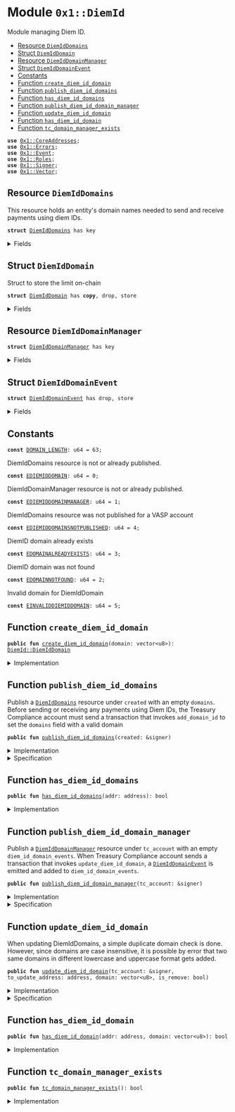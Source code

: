 
<a name="0x1_DiemId"></a>

# Module `0x1::DiemId`

Module managing Diem ID.


-  [Resource `DiemIdDomains`](#0x1_DiemId_DiemIdDomains)
-  [Struct `DiemIdDomain`](#0x1_DiemId_DiemIdDomain)
-  [Resource `DiemIdDomainManager`](#0x1_DiemId_DiemIdDomainManager)
-  [Struct `DiemIdDomainEvent`](#0x1_DiemId_DiemIdDomainEvent)
-  [Constants](#@Constants_0)
-  [Function `create_diem_id_domain`](#0x1_DiemId_create_diem_id_domain)
-  [Function `publish_diem_id_domains`](#0x1_DiemId_publish_diem_id_domains)
-  [Function `has_diem_id_domains`](#0x1_DiemId_has_diem_id_domains)
-  [Function `publish_diem_id_domain_manager`](#0x1_DiemId_publish_diem_id_domain_manager)
-  [Function `update_diem_id_domain`](#0x1_DiemId_update_diem_id_domain)
-  [Function `has_diem_id_domain`](#0x1_DiemId_has_diem_id_domain)
-  [Function `tc_domain_manager_exists`](#0x1_DiemId_tc_domain_manager_exists)


<pre><code><b>use</b> <a href="CoreAddresses.md#0x1_CoreAddresses">0x1::CoreAddresses</a>;
<b>use</b> <a href="../../../../../../move-stdlib/docs/Errors.md#0x1_Errors">0x1::Errors</a>;
<b>use</b> <a href="../../../../../../move-stdlib/docs/Event.md#0x1_Event">0x1::Event</a>;
<b>use</b> <a href="Roles.md#0x1_Roles">0x1::Roles</a>;
<b>use</b> <a href="../../../../../../move-stdlib/docs/Signer.md#0x1_Signer">0x1::Signer</a>;
<b>use</b> <a href="../../../../../../move-stdlib/docs/Vector.md#0x1_Vector">0x1::Vector</a>;
</code></pre>



<a name="0x1_DiemId_DiemIdDomains"></a>

## Resource `DiemIdDomains`

This resource holds an entity's domain names needed to send and receive payments using diem IDs.


<pre><code><b>struct</b> <a href="DiemId.md#0x1_DiemId_DiemIdDomains">DiemIdDomains</a> has key
</code></pre>



<details>
<summary>Fields</summary>


<dl>
<dt>
<code>domains: vector&lt;<a href="DiemId.md#0x1_DiemId_DiemIdDomain">DiemId::DiemIdDomain</a>&gt;</code>
</dt>
<dd>
 The list of domain names owned by this parent vasp account
</dd>
</dl>


</details>

<a name="0x1_DiemId_DiemIdDomain"></a>

## Struct `DiemIdDomain`

Struct to store the limit on-chain


<pre><code><b>struct</b> <a href="DiemId.md#0x1_DiemId_DiemIdDomain">DiemIdDomain</a> has <b>copy</b>, drop, store
</code></pre>



<details>
<summary>Fields</summary>


<dl>
<dt>
<code>domain: vector&lt;u8&gt;</code>
</dt>
<dd>

</dd>
</dl>


</details>

<a name="0x1_DiemId_DiemIdDomainManager"></a>

## Resource `DiemIdDomainManager`



<pre><code><b>struct</b> <a href="DiemId.md#0x1_DiemId_DiemIdDomainManager">DiemIdDomainManager</a> has key
</code></pre>



<details>
<summary>Fields</summary>


<dl>
<dt>
<code>diem_id_domain_events: <a href="../../../../../../move-stdlib/docs/Event.md#0x1_Event_EventHandle">Event::EventHandle</a>&lt;<a href="DiemId.md#0x1_DiemId_DiemIdDomainEvent">DiemId::DiemIdDomainEvent</a>&gt;</code>
</dt>
<dd>
 Event handle for <code>domains</code> added or removed events. Emitted every time a domain is added
 or removed to <code>domains</code>
</dd>
</dl>


</details>

<a name="0x1_DiemId_DiemIdDomainEvent"></a>

## Struct `DiemIdDomainEvent`



<pre><code><b>struct</b> <a href="DiemId.md#0x1_DiemId_DiemIdDomainEvent">DiemIdDomainEvent</a> has drop, store
</code></pre>



<details>
<summary>Fields</summary>


<dl>
<dt>
<code>removed: bool</code>
</dt>
<dd>
 Whether a domain was added or removed
</dd>
<dt>
<code>domain: <a href="DiemId.md#0x1_DiemId_DiemIdDomain">DiemId::DiemIdDomain</a></code>
</dt>
<dd>
 Diem ID Domain string of the account
</dd>
<dt>
<code>address: address</code>
</dt>
<dd>
 On-chain account address
</dd>
</dl>


</details>

<a name="@Constants_0"></a>

## Constants


<a name="0x1_DiemId_DOMAIN_LENGTH"></a>



<pre><code><b>const</b> <a href="DiemId.md#0x1_DiemId_DOMAIN_LENGTH">DOMAIN_LENGTH</a>: u64 = 63;
</code></pre>



<a name="0x1_DiemId_EDIEMIDDOMAIN"></a>

DiemIdDomains resource is not or already published.


<pre><code><b>const</b> <a href="DiemId.md#0x1_DiemId_EDIEMIDDOMAIN">EDIEMIDDOMAIN</a>: u64 = 0;
</code></pre>



<a name="0x1_DiemId_EDIEMIDDOMAINMANAGER"></a>

DiemIdDomainManager resource is not or already published.


<pre><code><b>const</b> <a href="DiemId.md#0x1_DiemId_EDIEMIDDOMAINMANAGER">EDIEMIDDOMAINMANAGER</a>: u64 = 1;
</code></pre>



<a name="0x1_DiemId_EDIEMIDDOMAINSNOTPUBLISHED"></a>

DiemIdDomains resource was not published for a VASP account


<pre><code><b>const</b> <a href="DiemId.md#0x1_DiemId_EDIEMIDDOMAINSNOTPUBLISHED">EDIEMIDDOMAINSNOTPUBLISHED</a>: u64 = 4;
</code></pre>



<a name="0x1_DiemId_EDOMAINALREADYEXISTS"></a>

DiemID domain already exists


<pre><code><b>const</b> <a href="DiemId.md#0x1_DiemId_EDOMAINALREADYEXISTS">EDOMAINALREADYEXISTS</a>: u64 = 3;
</code></pre>



<a name="0x1_DiemId_EDOMAINNOTFOUND"></a>

DiemID domain was not found


<pre><code><b>const</b> <a href="DiemId.md#0x1_DiemId_EDOMAINNOTFOUND">EDOMAINNOTFOUND</a>: u64 = 2;
</code></pre>



<a name="0x1_DiemId_EINVALIDDIEMIDDOMAIN"></a>

Invalid domain for DiemIdDomain


<pre><code><b>const</b> <a href="DiemId.md#0x1_DiemId_EINVALIDDIEMIDDOMAIN">EINVALIDDIEMIDDOMAIN</a>: u64 = 5;
</code></pre>



<a name="0x1_DiemId_create_diem_id_domain"></a>

## Function `create_diem_id_domain`



<pre><code><b>public</b> <b>fun</b> <a href="DiemId.md#0x1_DiemId_create_diem_id_domain">create_diem_id_domain</a>(domain: vector&lt;u8&gt;): <a href="DiemId.md#0x1_DiemId_DiemIdDomain">DiemId::DiemIdDomain</a>
</code></pre>



<details>
<summary>Implementation</summary>


<pre><code><b>public</b> <b>fun</b> <a href="DiemId.md#0x1_DiemId_create_diem_id_domain">create_diem_id_domain</a>(domain: vector&lt;u8&gt;): <a href="DiemId.md#0x1_DiemId_DiemIdDomain">DiemIdDomain</a> {
    <b>assert</b>(<a href="../../../../../../move-stdlib/docs/Vector.md#0x1_Vector_length">Vector::length</a>(&domain) &lt;= <a href="DiemId.md#0x1_DiemId_DOMAIN_LENGTH">DOMAIN_LENGTH</a>, <a href="../../../../../../move-stdlib/docs/Errors.md#0x1_Errors_invalid_argument">Errors::invalid_argument</a>(<a href="DiemId.md#0x1_DiemId_EINVALIDDIEMIDDOMAIN">EINVALIDDIEMIDDOMAIN</a>));
    <a href="DiemId.md#0x1_DiemId_DiemIdDomain">DiemIdDomain</a> {domain}
}
</code></pre>



</details>

<a name="0x1_DiemId_publish_diem_id_domains"></a>

## Function `publish_diem_id_domains`

Publish a <code><a href="DiemId.md#0x1_DiemId_DiemIdDomains">DiemIdDomains</a></code> resource under <code>created</code> with an empty <code>domains</code>.
Before sending or receiving any payments using Diem IDs, the Treasury Compliance account must send
a transaction that invokes <code>add_domain_id</code> to set the <code>domains</code> field with a valid domain


<pre><code><b>public</b> <b>fun</b> <a href="DiemId.md#0x1_DiemId_publish_diem_id_domains">publish_diem_id_domains</a>(created: &signer)
</code></pre>



<details>
<summary>Implementation</summary>


<pre><code><b>public</b> <b>fun</b> <a href="DiemId.md#0x1_DiemId_publish_diem_id_domains">publish_diem_id_domains</a>(
    created: &signer,
) {
    <a href="Roles.md#0x1_Roles_assert_parent_vasp_role">Roles::assert_parent_vasp_role</a>(created);
    <b>assert</b>(
        !<b>exists</b>&lt;<a href="DiemId.md#0x1_DiemId_DiemIdDomains">DiemIdDomains</a>&gt;(<a href="../../../../../../move-stdlib/docs/Signer.md#0x1_Signer_address_of">Signer::address_of</a>(created)),
        <a href="../../../../../../move-stdlib/docs/Errors.md#0x1_Errors_already_published">Errors::already_published</a>(<a href="DiemId.md#0x1_DiemId_EDIEMIDDOMAIN">EDIEMIDDOMAIN</a>)
    );
    move_to(created, <a href="DiemId.md#0x1_DiemId_DiemIdDomains">DiemIdDomains</a> {
        domains: <a href="../../../../../../move-stdlib/docs/Vector.md#0x1_Vector_empty">Vector::empty</a>(),
    })
}
</code></pre>



</details>

<details>
<summary>Specification</summary>



<pre><code><b>include</b> <a href="Roles.md#0x1_Roles_AbortsIfNotParentVasp">Roles::AbortsIfNotParentVasp</a>{account: created};
<b>aborts_if</b> <a href="DiemId.md#0x1_DiemId_has_diem_id_domains">has_diem_id_domains</a>(<a href="../../../../../../move-stdlib/docs/Signer.md#0x1_Signer_spec_address_of">Signer::spec_address_of</a>(created)) <b>with</b> <a href="../../../../../../move-stdlib/docs/Errors.md#0x1_Errors_ALREADY_PUBLISHED">Errors::ALREADY_PUBLISHED</a>;
</code></pre>



</details>

<a name="0x1_DiemId_has_diem_id_domains"></a>

## Function `has_diem_id_domains`



<pre><code><b>public</b> <b>fun</b> <a href="DiemId.md#0x1_DiemId_has_diem_id_domains">has_diem_id_domains</a>(addr: address): bool
</code></pre>



<details>
<summary>Implementation</summary>


<pre><code><b>public</b> <b>fun</b> <a href="DiemId.md#0x1_DiemId_has_diem_id_domains">has_diem_id_domains</a>(addr: address): bool {
    <b>exists</b>&lt;<a href="DiemId.md#0x1_DiemId_DiemIdDomains">DiemIdDomains</a>&gt;(addr)
}
</code></pre>



</details>

<a name="0x1_DiemId_publish_diem_id_domain_manager"></a>

## Function `publish_diem_id_domain_manager`

Publish a <code><a href="DiemId.md#0x1_DiemId_DiemIdDomainManager">DiemIdDomainManager</a></code> resource under <code>tc_account</code> with an empty <code>diem_id_domain_events</code>.
When Treasury Compliance account sends a transaction that invokes <code>update_diem_id_domain</code>,
a <code><a href="DiemId.md#0x1_DiemId_DiemIdDomainEvent">DiemIdDomainEvent</a></code> is emitted and added to <code>diem_id_domain_events</code>.


<pre><code><b>public</b> <b>fun</b> <a href="DiemId.md#0x1_DiemId_publish_diem_id_domain_manager">publish_diem_id_domain_manager</a>(tc_account: &signer)
</code></pre>



<details>
<summary>Implementation</summary>


<pre><code><b>public</b> <b>fun</b> <a href="DiemId.md#0x1_DiemId_publish_diem_id_domain_manager">publish_diem_id_domain_manager</a>(
    tc_account : &signer,
) {
    <a href="Roles.md#0x1_Roles_assert_treasury_compliance">Roles::assert_treasury_compliance</a>(tc_account);
    <b>assert</b>(
        !<b>exists</b>&lt;<a href="DiemId.md#0x1_DiemId_DiemIdDomainManager">DiemIdDomainManager</a>&gt;(<a href="../../../../../../move-stdlib/docs/Signer.md#0x1_Signer_address_of">Signer::address_of</a>(tc_account)),
        <a href="../../../../../../move-stdlib/docs/Errors.md#0x1_Errors_already_published">Errors::already_published</a>(<a href="DiemId.md#0x1_DiemId_EDIEMIDDOMAINMANAGER">EDIEMIDDOMAINMANAGER</a>)
    );
    move_to(
        tc_account,
        <a href="DiemId.md#0x1_DiemId_DiemIdDomainManager">DiemIdDomainManager</a> {
            diem_id_domain_events: <a href="../../../../../../move-stdlib/docs/Event.md#0x1_Event_new_event_handle">Event::new_event_handle</a>&lt;<a href="DiemId.md#0x1_DiemId_DiemIdDomainEvent">DiemIdDomainEvent</a>&gt;(tc_account),
        }
    );
}
</code></pre>



</details>

<details>
<summary>Specification</summary>



<pre><code><b>include</b> <a href="Roles.md#0x1_Roles_AbortsIfNotTreasuryCompliance">Roles::AbortsIfNotTreasuryCompliance</a>{account: tc_account};
<b>aborts_if</b> <a href="DiemId.md#0x1_DiemId_tc_domain_manager_exists">tc_domain_manager_exists</a>() <b>with</b> <a href="../../../../../../move-stdlib/docs/Errors.md#0x1_Errors_ALREADY_PUBLISHED">Errors::ALREADY_PUBLISHED</a>;
</code></pre>



</details>

<a name="0x1_DiemId_update_diem_id_domain"></a>

## Function `update_diem_id_domain`

When updating DiemIdDomains, a simple duplicate domain check is done.
However, since domains are case insensitive, it is possible by error that two same domains in
different lowercase and uppercase format gets added.


<pre><code><b>public</b> <b>fun</b> <a href="DiemId.md#0x1_DiemId_update_diem_id_domain">update_diem_id_domain</a>(tc_account: &signer, to_update_address: address, domain: vector&lt;u8&gt;, is_remove: bool)
</code></pre>



<details>
<summary>Implementation</summary>


<pre><code><b>public</b> <b>fun</b> <a href="DiemId.md#0x1_DiemId_update_diem_id_domain">update_diem_id_domain</a>(
    tc_account: &signer,
    to_update_address: address,
    domain: vector&lt;u8&gt;,
    is_remove: bool
) <b>acquires</b> <a href="DiemId.md#0x1_DiemId_DiemIdDomainManager">DiemIdDomainManager</a>, <a href="DiemId.md#0x1_DiemId_DiemIdDomains">DiemIdDomains</a> {
    <a href="Roles.md#0x1_Roles_assert_treasury_compliance">Roles::assert_treasury_compliance</a>(tc_account);
    <b>if</b> (!<b>exists</b>&lt;<a href="DiemId.md#0x1_DiemId_DiemIdDomains">DiemIdDomains</a>&gt;(to_update_address)) {
        <b>abort</b>(<a href="../../../../../../move-stdlib/docs/Errors.md#0x1_Errors_not_published">Errors::not_published</a>(<a href="DiemId.md#0x1_DiemId_EDIEMIDDOMAINSNOTPUBLISHED">EDIEMIDDOMAINSNOTPUBLISHED</a>))
    };
    <b>let</b> account_domains = borrow_global_mut&lt;<a href="DiemId.md#0x1_DiemId_DiemIdDomains">DiemIdDomains</a>&gt;(to_update_address);
    <b>let</b> diem_id_domain = <a href="DiemId.md#0x1_DiemId_create_diem_id_domain">create_diem_id_domain</a>(domain);
    <b>if</b> (is_remove) {
        <b>let</b> (has, index) = <a href="../../../../../../move-stdlib/docs/Vector.md#0x1_Vector_index_of">Vector::index_of</a>(&account_domains.domains, &diem_id_domain);
        <b>if</b> (has) {
            <a href="../../../../../../move-stdlib/docs/Vector.md#0x1_Vector_remove">Vector::remove</a>(&<b>mut</b> account_domains.domains, index);
        } <b>else</b> {
            <b>abort</b>(<a href="../../../../../../move-stdlib/docs/Errors.md#0x1_Errors_invalid_argument">Errors::invalid_argument</a>(<a href="DiemId.md#0x1_DiemId_EDOMAINNOTFOUND">EDOMAINNOTFOUND</a>))
        };
    } <b>else</b> {
        <b>if</b> (!<a href="../../../../../../move-stdlib/docs/Vector.md#0x1_Vector_contains">Vector::contains</a>(&account_domains.domains, &diem_id_domain)) {
            <a href="../../../../../../move-stdlib/docs/Vector.md#0x1_Vector_push_back">Vector::push_back</a>(&<b>mut</b> account_domains.domains, <b>copy</b> diem_id_domain);
        } <b>else</b> {
            <b>abort</b>(<a href="../../../../../../move-stdlib/docs/Errors.md#0x1_Errors_invalid_argument">Errors::invalid_argument</a>(<a href="DiemId.md#0x1_DiemId_EDOMAINALREADYEXISTS">EDOMAINALREADYEXISTS</a>))
        }
    };

    <a href="../../../../../../move-stdlib/docs/Event.md#0x1_Event_emit_event">Event::emit_event</a>(
        &<b>mut</b> borrow_global_mut&lt;<a href="DiemId.md#0x1_DiemId_DiemIdDomainManager">DiemIdDomainManager</a>&gt;(<a href="CoreAddresses.md#0x1_CoreAddresses_TREASURY_COMPLIANCE_ADDRESS">CoreAddresses::TREASURY_COMPLIANCE_ADDRESS</a>()).diem_id_domain_events,
        <a href="DiemId.md#0x1_DiemId_DiemIdDomainEvent">DiemIdDomainEvent</a> {
            removed: is_remove,
            domain: diem_id_domain,
            address: to_update_address,
        },
    );
}
</code></pre>



</details>

<details>
<summary>Specification</summary>



<pre><code><b>include</b> <a href="Roles.md#0x1_Roles_AbortsIfNotTreasuryCompliance">Roles::AbortsIfNotTreasuryCompliance</a>{account: tc_account};
</code></pre>



</details>

<a name="0x1_DiemId_has_diem_id_domain"></a>

## Function `has_diem_id_domain`



<pre><code><b>public</b> <b>fun</b> <a href="DiemId.md#0x1_DiemId_has_diem_id_domain">has_diem_id_domain</a>(addr: address, domain: vector&lt;u8&gt;): bool
</code></pre>



<details>
<summary>Implementation</summary>


<pre><code><b>public</b> <b>fun</b> <a href="DiemId.md#0x1_DiemId_has_diem_id_domain">has_diem_id_domain</a>(addr: address, domain: vector&lt;u8&gt;): bool <b>acquires</b> <a href="DiemId.md#0x1_DiemId_DiemIdDomains">DiemIdDomains</a> {
    <b>if</b> (!<b>exists</b>&lt;<a href="DiemId.md#0x1_DiemId_DiemIdDomains">DiemIdDomains</a>&gt;(addr)) {
        <b>abort</b>(<a href="../../../../../../move-stdlib/docs/Errors.md#0x1_Errors_not_published">Errors::not_published</a>(<a href="DiemId.md#0x1_DiemId_EDIEMIDDOMAINSNOTPUBLISHED">EDIEMIDDOMAINSNOTPUBLISHED</a>))
    };
    <b>let</b> account_domains = borrow_global&lt;<a href="DiemId.md#0x1_DiemId_DiemIdDomains">DiemIdDomains</a>&gt;(addr);
    <b>let</b> diem_id_domain = <a href="DiemId.md#0x1_DiemId_create_diem_id_domain">create_diem_id_domain</a>(domain);
    <a href="../../../../../../move-stdlib/docs/Vector.md#0x1_Vector_contains">Vector::contains</a>(&account_domains.domains, &diem_id_domain)
}
</code></pre>



</details>

<a name="0x1_DiemId_tc_domain_manager_exists"></a>

## Function `tc_domain_manager_exists`



<pre><code><b>public</b> <b>fun</b> <a href="DiemId.md#0x1_DiemId_tc_domain_manager_exists">tc_domain_manager_exists</a>(): bool
</code></pre>



<details>
<summary>Implementation</summary>


<pre><code><b>public</b> <b>fun</b> <a href="DiemId.md#0x1_DiemId_tc_domain_manager_exists">tc_domain_manager_exists</a>(): bool {
    <b>exists</b>&lt;<a href="DiemId.md#0x1_DiemId_DiemIdDomainManager">DiemIdDomainManager</a>&gt;(<a href="CoreAddresses.md#0x1_CoreAddresses_TREASURY_COMPLIANCE_ADDRESS">CoreAddresses::TREASURY_COMPLIANCE_ADDRESS</a>())
}
</code></pre>



</details>


[//]: # ("File containing references which can be used from documentation")
[ACCESS_CONTROL]: https://github.com/diem/dip/blob/main/dips/dip-2.md
[ROLE]: https://github.com/diem/dip/blob/main/dips/dip-2.md#roles
[PERMISSION]: https://github.com/diem/dip/blob/main/dips/dip-2.md#permissions

